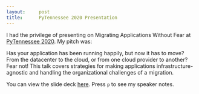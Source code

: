 ```yaml
---
layout:     post
title:      PyTennessee 2020 Presentation
---
```


I had the privilege of presenting on Migrating Applications Without Fear at [PyTennessee 2020](https://2020.pytennessee.org/). My pitch was:

Has your application has been running happily, but now it has to move? From the datacenter to the cloud, or from one cloud provider to another? Fear not! This talk covers strategies for making applications infrastructure-agnostic and handling the organizational challenges of a migration. 

You can view the slide deck [here](/presentations/migrating_applications_without_fear). Press `p` to see my speaker notes.
